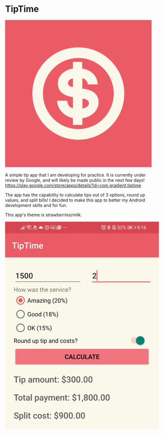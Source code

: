 # TipTime

![App Icon](TipTime1.png)

A simple tip app that I am developing for practice.
It is currently under review by Google, and will likely be made public in the next few days!
https://play.google.com/store/apps/details?id=com.gradient.tiptime

The app has the capability to calculate tips out of 3 options, round up values, and split bills!
I decided to make this app to better my Android development skills and for fun.

This app's theme is strawberries/milk.

![App Screenshot](Screenshot_20201008_211643_com.gradient.tiptime.jpg)
